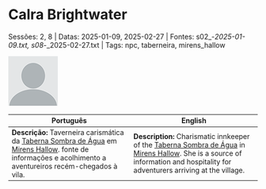 
# Calra Brightwater

Sessões: 2, 8 | Datas: 2025-01-09, 2025-02-27 | Fontes: s02_-_2025-01-09.txt, s08_-_2025-02-27.txt | Tags: npc, taberneira, mirens_hallow

![Calra Brightwater](docs/assets/npc/npc_blank.png)

| Português | English |
|-----------|---------|
| **Descrição:** Taverneira carismática da [Taberna Sombra de Água](taberna_sombra_de_agua.md) em [Mirens Hallow](mirens_hallow.md).  fonte de informações e acolhimento a aventureiros recém-chegados à vila. | **Description:** Charismatic innkeeper of the [Taberna Sombra de Água](taberna_sombra_de_agua.md) in [Mirens Hallow](mirens_hallow.md). She is a source of information and hospitality for adventurers arriving at the village. |

